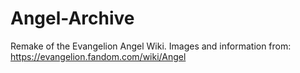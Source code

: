 # Angel-Archive
Remake of the Evangelion Angel Wiki. Images and information from: https://evangelion.fandom.com/wiki/Angel
